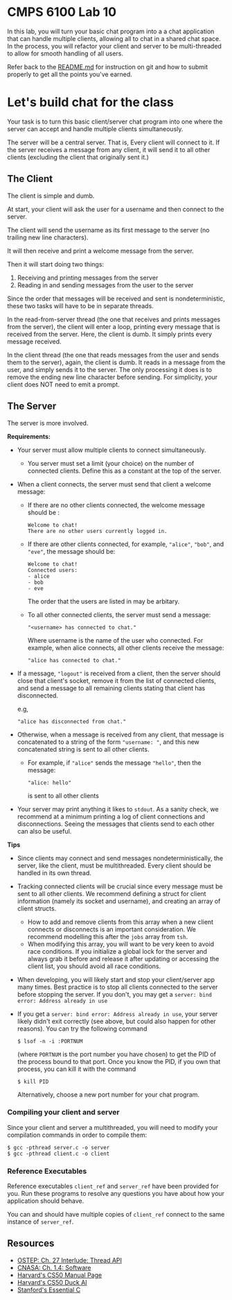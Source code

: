 # CMPS 6100  Lab 10

In this lab, you will turn your basic chat program into a a chat application 
that can handle multiple clients, allowing all to chat in a shared chat space. 
In the process, you will refactor your client and server to be multi-threaded 
to allow for smooth handling of all users.

Refer back to the [README.md](README.md) for instruction on git and how 
to submit properly to get all the points you've earned.

# Let's build chat for the class

Your task is to turn this basic client/server chat program into one where 
the server can accept and handle multiple clients simultaneously.

The server will be a central server. That is, Every client will connect to
it. If the server receives a message from any client, it will send it to 
all other clients (excluding the client that originally sent it.)

## The Client

The client is simple and dumb.

At start, your client will ask the user for a username and then connect 
to the server.

The client will send the username as its first message to the server (no 
trailing new line characters).

It will then receive and print a welcome message from the server.

Then it will start doing two things:

1. Receiving and printing messages from the server
2. Reading in and sending messages from the user to the server

Since the order that messages will be received and sent is nondeterministic,
these two tasks will have to be in separate threads.

In the read-from-server thread (the one that receives and prints messages 
from the server), the client will enter a loop, printing every message that 
is received from the server. Here, the client is dumb. It simply prints 
every message received.

In the client thread (the one that reads messages from the user and sends them 
to the server), again, the client is dumb. It reads in a message from the user, 
and simply sends it to the server. The only processing it does is to remove the 
ending new line character before sending. For simplicity, your client does NOT
need to emit a prompt.

## The Server

The server is more involved.

**Requirements:**

- Your server must allow multiple clients to connect simultaneously.
  - You server must set a limit (your choice) on the number of connected clients. 
    Define this as a constant at the top of the server. 
- When a client connects, the server must send that client a welcome message:
  - If there are no other clients connected, the welcome message should be :
  
    ```
    Welcome to chat!
    There are no other users currently logged in.
    ```
  - If there are other clients connected, for example, `"alice"`, `"bob"`, 
    and `"eve"`, the message should be: 

    ```
    Welcome to chat!
    Connected users:
    - alice
    - bob
    - eve
    ```

    The order that the users are listed in may be arbitary.
  - To all other connected clients, the server must send a message:

    `"<username> has connected to chat."`

    Where username is the name of the user who connected. For example, 
    when alice connects, all other clients receive the message:

    `"alice has connected to chat."`

- If a message, `"logout"` is received from a client, then the server 
  should close that client's socket, remove it from the list of connected 
  clients, and send a message to all remaining clients stating that client 
  has disconnected.

  e.g,

  `"alice has disconnected from chat."`

- Otherwise, when a message is received from any client, that message 
  is concatenated to a string of the form `"username: "`, and this new
  concatenated string is sent to all other clients.
  - For example, if `"alice"` sends the message `"hello"`, then the message:

    `"alice: hello"` 
    
    is sent to all other clients
- Your server may print anything it likes to `stdout`. As a sanity check, we
  recommend at a minimum printing a log of client connections and disconnections. 
  Seeing the messages that clients send to each other can also be useful.

**Tips**

- Since clients may connect and send messages nondeterministically, the server,
like the client, must be multithreaded. Every client should be handled in its
own thread.
- Tracking connected clients will be crucial since every message must be sent to
  all other clients. We recommend defining a struct for client information 
  (namely its socket and username), and creating an array of client structs.
  - How to add and remove clients from this array when a new client connects
    or disconnects is an important consideration. We recommend modelling this 
    after the `jobs` array from `tsh`. 
  - When modifying this array, you will want to be very keen to avoid race
    conditions. If you initialize a global lock for the server and always
    grab it before and release it after updating or accessing the client list, 
    you should avoid all race conditions.
- When developing, you will likely start and stop your client/server app many times.
  Best practice is to stop all clients connected to the server before stopping the
  server. If you don't, you may get a `server: bind error: Address already in use`
- If you get a `server: bind error: Address already in use`, your server likely didn't
  exit correctly (see above, but could also happen for other reasons). You can try the 
  following command 

  `$ lsof -n -i :PORTNUM`

  (where `PORTNUM` is the port number you have chosen) to get the PID of the process
  bound to that port. Once you know the PID, if you own that process, you can kill 
  it with the command

  `$ kill PID`

  Alternatively, choose a new port number for your chat program. 

### Compiling your client and server

Since your client and server a multithreaded, you will need to modify
your compilation commands in order to compile them:

```
$ gcc -pthread server.c -o server
$ gcc -pthread client.c -o client
```

### Reference Executables

Reference executables `client_ref` and `server_ref` have been provided
for you. Run these programs to resolve any questions you have about how 
your application should behave.  

You can and should have multiple copies of `client_ref` connect to the
same instance of `server_ref`.

## Resources

- [OSTEP: Ch. 27 Interlude: Thread API](https://pages.cs.wisc.edu/~remzi/OSTEP/)
- [CNASA: Ch. 1.4: Software](https://book.systemsapproach.org/foundation/software.html)
- [Harvard's CS50 Manual Page](https://manual.cs50.io/) 
- [Harvard's CS50 Duck AI](https://cs50.ai/)
- [Stanford's Essential C](http://cslibrary.stanford.edu/101/)